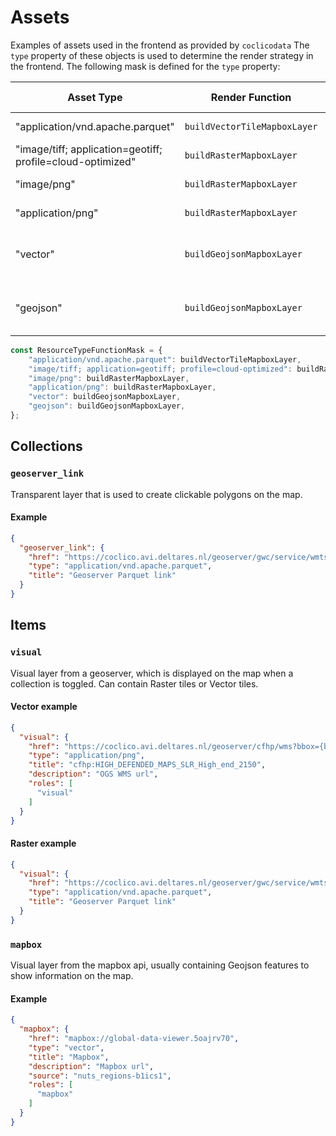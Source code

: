 # Assets
Examples of assets used in the frontend as provided by `coclicodata`
The `type` property of these objects is used to determine the render strategy in the frontend.
The following mask is defined for the `type` property:  

| Asset Type                                                 	| Render Function              	| Output Type                        	|
|------------------------------------------------------------	|------------------------------	|------------------------------------	|
| "application/vnd.apache.parquet"                           	| `buildVectorTileMapboxLayer` 	| Vector Tile Layer                  	|
| "image/tiff; application=geotiff; profile=cloud-optimized" 	| `buildRasterMapboxLayer`     	| Raster Tile Layer                  	|
| "image/png"                                                	| `buildRasterMapboxLayer`     	| Raster Tile Layer                  	|
| "application/png"                                          	| `buildRasterMapboxLayer`     	| Raster Tile Layer                  	|
| "vector"                                                   	| `buildGeojsonMapboxLayer`    	| Geojson Feature (collection) Layer 	|
| "geojson"                                                  	| `buildGeojsonMapboxLayer`    	| Geojson Feature (collection) Layer 	|
```typescript
const ResourceTypeFunctionMask = {
    "application/vnd.apache.parquet": buildVectorTileMapboxLayer,
    "image/tiff; application=geotiff; profile=cloud-optimized": buildRasterMapboxLayer,
    "image/png": buildRasterMapboxLayer,
    "application/png": buildRasterMapboxLayer,
    "vector": buildGeojsonMapboxLayer,
    "geojson": buildGeojsonMapboxLayer,
};
```
## Collections
### `geoserver_link`  
Transparent layer that is used to create clickable polygons on the map.    
#### Example
```json
{
  "geoserver_link": {
    "href": "https://coclico.avi.deltares.nl/geoserver/gwc/service/wmts?REQUEST=GetTile&SERVICE=WMTS&VERSION=1.0.0&LAYER=<workspace>:<layer>&STYLE=&TILEMATRIX=EPSG:900913:{z}&TILEMATRIXSET=EPSG:900913&FORMAT=application/vnd.mapbox-vector-tile&TILECOL={x}&TILEROW={y}",
    "type": "application/vnd.apache.parquet",
    "title": "Geoserver Parquet link"
  }
}
```

## Items
### `visual`  
Visual layer from a geoserver, which is displayed on the map when a collection is toggled.
Can contain Raster tiles or Vector tiles.    
#### Vector example
```json
{
  "visual": {
    "href": "https://coclico.avi.deltares.nl/geoserver/cfhp/wms?bbox={bbox-epsg-3857}&format=image/png&service=WMS&version=1.1.1&request=GetMap&srs=EPSG:3857&transparent=true&width=256&height=256&layers=cfhp:HIGH_DEFENDED_MAPS_SLR_High_end_2150",
    "type": "application/png",
    "title": "cfhp:HIGH_DEFENDED_MAPS_SLR_High_end_2150",
    "description": "OGS WMS url",
    "roles": [
      "visual"
    ]
  }
}
```

#### Raster example
```json
{
  "visual": {
    "href": "https://coclico.avi.deltares.nl/geoserver/gwc/service/wmts?REQUEST=GetTile&SERVICE=WMTS&VERSION=1.0.0&LAYER=lau:coclico_LAU_CM_LAU_2020_NUTS_2021_01M_3035_CM&STYLE=&TILEMATRIX=EPSG:900913:{z}&TILEMATRIXSET=EPSG:900913&FORMAT=application/vnd.mapbox-vector-tile&TILECOL={x}&TILEROW={y}",
    "type": "application/vnd.apache.parquet",
    "title": "Geoserver Parquet link"
  }
}
```

### `mapbox`
Visual layer from the mapbox api, usually containing Geojson features to show information on the map.  
#### Example
```json
{
  "mapbox": {
    "href": "mapbox://global-data-viewer.5oajrv70",
    "type": "vector",
    "title": "Mapbox",
    "description": "Mapbox url",
    "source": "nuts_regions-b1ics1",
    "roles": [
      "mapbox"
    ]
  }
}
```